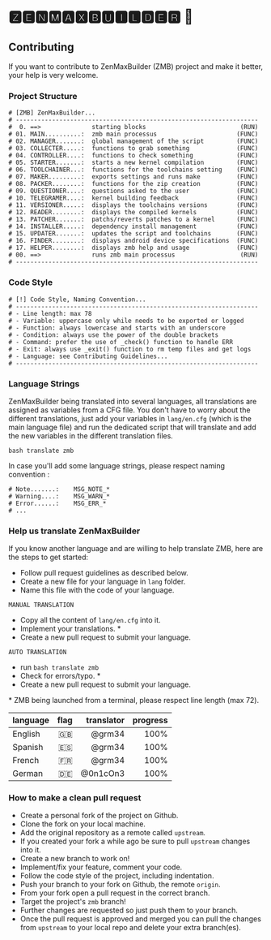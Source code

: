 # 🆉🅴🅽🅼🅰🆇🅱🆄🅸🅻🅳🅴🆁 📲

## Contributing

If you want to contribute to ZenMaxBuilder (ZMB) project and make it better, your help is very welcome.

### Project Structure

    # [ZMB] ZenMaxBuilder...
    # -------------------------------------------------------------------
    #  0. ==>              starting blocks                          (RUN)
    # 01. MAIN..........:  zmb main processus                      (FUNC)
    # 02. MANAGER.......:  global management of the script         (FUNC)
    # 03. COLLECTER.....:  functions to grab something             (FUNC)
    # 04. CONTROLLER....:  functions to check something            (FUNC)
    # 05. STARTER.......:  starts a new kernel compilation         (FUNC)
    # 06. TOOLCHAINER...:  functions for the toolchains setting    (FUNC)
    # 07. MAKER.........:  exports settings and runs make          (FUNC)
    # 08. PACKER........:  functions for the zip creation          (FUNC)
    # 09. QUESTIONER....:  questions asked to the user             (FUNC)
    # 10. TELEGRAMER....:  kernel building feedback                (FUNC)
    # 11. VERSIONER.....:  displays the toolchains versions        (FUNC)
    # 12. READER........:  displays the compiled kernels           (FUNC)
    # 13. PATCHER.......:  patchs/reverts patches to a kernel      (FUNC)
    # 14. INSTALLER.....:  dependency install management           (FUNC)
    # 15. UPDATER.......:  updates the script and toolchains       (FUNC)
    # 16. FINDER........:  displays android device specifications  (FUNC)
    # 17. HELPER........:  displays zmb help and usage             (FUNC)
    # 00. ==>              runs zmb main processus                  (RUN)
    # -------------------------------------------------------------------

### Code Style

    # [!] Code Style, Naming Convention...
    # -------------------------------------------------------------------
    # - Line length: max 78
    # - Variable: uppercase only while needs to be exported or logged
    # - Function: always lowercase and starts with an underscore
    # - Condition: always use the power of the double brackets
    # - Command: prefer the use of _check() function to handle ERR
    # - Exit: always use _exit() function to rm temp files and get logs
    # - Language: see Contributing Guidelines...
    # -------------------------------------------------------------------

### Language Strings

ZenMaxBuilder being translated into several languages, all translations are assigned as variables from a CFG file. You don't have to worry about the different translations, just add your variables in `lang/en.cfg` (which is the main language file) and run the dedicated script that will translate and add the new variables in the different translation files.

    bash translate zmb

In case you'll add some language strings, please respect naming convention :

    # Note.......:    MSG_NOTE_*
    # Warning....:    MSG_WARN_*
    # Error......:    MSG_ERR_*
    # ...

### Help us translate ZenMaxBuilder

If you know another language and are willing to help translate ZMB, here are the steps to get started:

- Follow pull request guidelines as described below.
- Create a new file for your language in `lang` folder.
- Name this file with the code of your language.

`MANUAL TRANSLATION`
- Copy all the content of `lang/en.cfg` into it.
- Implement your translations. \*
- Create a new pull request to submit your language.

`AUTO TRANSLATION`
- run `bash translate zmb`
- Check for errors/typo. \*
- Create a new pull request to submit your language.

\* ZMB being launched from a terminal, please respect line length (max 72).

| language | flag | translator | progress |
| :------- | ---: | ---------: | -------: |
| English  |   🇬🇧 |     @grm34 |     100% |
| Spanish  |   🇪🇸 |     @grm34 |     100% |
| French   |   🇫🇷 |     @grm34 |     100% |
| German   |   🇩🇪 |   @0n1cOn3 |     100% |

### How to make a clean pull request

- Create a personal fork of the project on Github.
- Clone the fork on your local machine.
- Add the original repository as a remote called `upstream`.
- If you created your fork a while ago be sure to pull `upstream` changes into it.
- Create a new branch to work on!
- Implement/fix your feature, comment your code.
- Follow the code style of the project, including indentation.
- Push your branch to your fork on Github, the remote `origin`.
- From your fork open a pull request in the correct branch.
- Target the project's `zmb` branch!
- Further changes are requested so just push them to your branch.
- Once the pull request is approved and merged you can pull the changes
  from `upstream` to your local repo and delete your extra branch(es).

